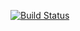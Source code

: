 [![Build Status](https://travis-ci.com/asheelamagwili/MyFirstExample.svg?branch=master)](https://travis-ci.com/asheelamagwili/MyFirstExample)
